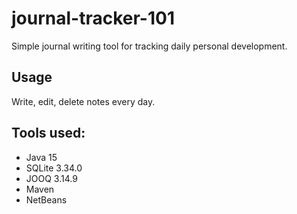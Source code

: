 # journal-tracker-101
Simple journal writing tool for tracking daily personal development. 

## Usage
Write, edit, delete notes every day. 

## Tools used:
* Java 15
* SQLite 3.34.0
* JOOQ 3.14.9
* Maven
* NetBeans

